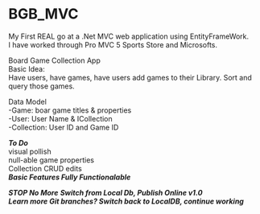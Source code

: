 # BGB_MVC
My First REAL go at a .Net MVC web application using EntityFrameWork.  
I have worked through  Pro MVC 5 Sports Store and Microsofts.   


Board Game Collection App  
Basic Idea:  
  Have users, have games, have users add games to their Library.  Sort and query those games.  

Data Model  
  -Game: boar game titles & properties  
  -User: User Name & ICollection<Collections>  
  -Collection: User ID and Game ID  


***To Do***  
visual pollish  
null-able game properties  
Collection CRUD edits  
***Basic Features Fully Functionalable***  

***STOP No More***
***Switch from Local Db, Publish Online v1.0***  
***Learn more Git branches? Switch back to LocalDB, continue working***  



